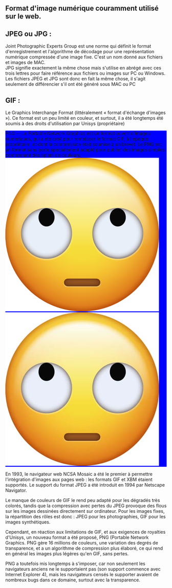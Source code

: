 ## Format d'image numérique couramment utilisé sur le web.

JPEG ou JPG :
--
Joint Photographic Experts Group est une norme qui définit le format d'enregistrement et l'algorithme de décodage pour une représentation numérique compressée d'une image fixe.
C'est un nom donné aux fichiers et images de MAC.  
JPG signifie exactement la même chose mais s'utilise en abrégé avec ces trois lettres pour faire référence aux fichiers ou images sur PC ou Windows.
Les fichiers JPEG et JPG sont donc en fait la même chose, il s'agit seulement de différencier s'il ont été généré sous MAC ou PC

GIF :
--
Le Graphics Interchange Format (littéralement « format d'échange d'images »). Ce format est un peu limité en couleur, et surtout, il a été longtemps été soumis à des droits d'utilisation par Unisys (propriétaire)
<div style="background-color: blue">
PNG
--
Le Portable Network Graphics est un format ouvert d'images numériques, qui a été créé pour remplacer le format GIF,
à l'époque propriétaire, et dont la compression était soumise à un brevet. 
Le PNG est un format sans perte spécialement adapté pour publier des images simples comprenant des aplats de couleurs.
</div>
<div style="background-color: blue"><img src="Emoji.png" alt="exemple image png"><img src="Emoji.jpg" alt="exemple image jpg"></div>


En 1993, le navigateur web NCSA Mosaic a été le premier à permettre l'intégration d'images aux pages web : les formats GIF et XBM étaient supportés. Le support du format JPEG a été introduit en 1994 par Netscape Navigator.

Le manque de couleurs de GIF le rend peu adapté pour les dégradés très colorés, tandis que la compression avec pertes du JPEG provoque des flous sur les images dessinées directement sur ordinateur. 
Pour les images fixes, la répartition des rôles est donc : JPEG pour les photographies, GIF pour les images synthétiques.

Cependant, en réaction aux limitations de GIF, et aux exigences de royalties d'Unisys, un nouveau format a été proposé, PNG (Portable Network Graphics. PNG gère 16 millions de couleurs, une variation des degrés de transparence, et a un algorithme de compression plus élaboré, ce qui rend en général les images plus légères qu'en GIF, sans pertes.

PNG a toutefois mis longtemps à s'imposer, car non seulement les navigateurs anciens ne le supportaient pas (son support commence avec Internet Explorer 4), mais les navigateurs censés le supporter avaient de nombreux bugs dans ce domaine, surtout avec la transparence. 

